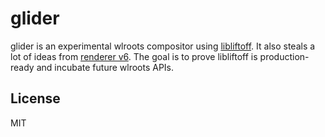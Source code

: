 # glider

glider is an experimental wlroots compositor using [libliftoff]. It also steals
a lot of ideas from [renderer v6]. The goal is to prove libliftoff is
production-ready and incubate future wlroots APIs.

## License

MIT

[libliftoff]: https://github.com/emersion/libliftoff
[renderer v6]: https://github.com/swaywm/wlroots/pull/1355
